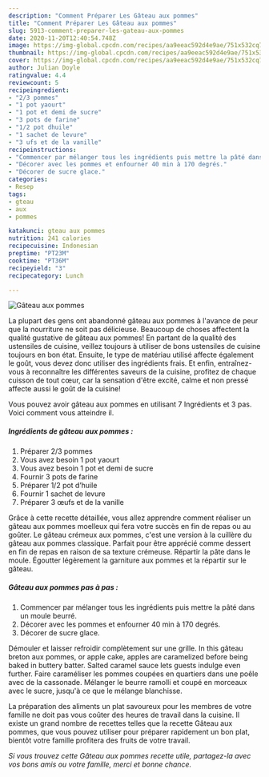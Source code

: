 ```yaml
---
description: "Comment Préparer Les Gâteau aux pommes"
title: "Comment Préparer Les Gâteau aux pommes"
slug: 5913-comment-preparer-les-gateau-aux-pommes
date: 2020-11-20T12:40:54.748Z
image: https://img-global.cpcdn.com/recipes/aa9eeac592d4e9ae/751x532cq70/gateau-aux-pommes-photo-principale-de-la-recette.jpg
thumbnail: https://img-global.cpcdn.com/recipes/aa9eeac592d4e9ae/751x532cq70/gateau-aux-pommes-photo-principale-de-la-recette.jpg
cover: https://img-global.cpcdn.com/recipes/aa9eeac592d4e9ae/751x532cq70/gateau-aux-pommes-photo-principale-de-la-recette.jpg
author: Julian Doyle
ratingvalue: 4.4
reviewcount: 5
recipeingredient:
- "2/3 pommes"
- "1 pot yaourt"
- "1 pot et demi de sucre"
- "3 pots de farine"
- "1/2 pot dhuile"
- "1 sachet de levure"
- "3 ufs et de la vanille"
recipeinstructions:
- "Commencer par mélanger tous les ingrédients puis mettre la pâté dans un moule beurré."
- "Décorer avec les pommes et enfourner 40 min à 170 degrés."
- "Décorer de sucre glace."
categories:
- Resep
tags:
- gteau
- aux
- pommes

katakunci: gteau aux pommes 
nutrition: 241 calories
recipecuisine: Indonesian
preptime: "PT23M"
cooktime: "PT36M"
recipeyield: "3"
recipecategory: Lunch

---
```



![Gâteau aux pommes](https://img-global.cpcdn.com/recipes/aa9eeac592d4e9ae/751x532cq70/gateau-aux-pommes-photo-principale-de-la-recette.jpg)

La plupart des gens ont abandonné gâteau aux pommes à l'avance de peur que la nourriture ne soit pas délicieuse. Beaucoup de choses affectent la qualité gustative de gâteau aux pommes! En partant de la qualité des ustensiles de cuisine, veillez toujours à utiliser de bons ustensiles de cuisine toujours en bon état. Ensuite, le type de matériau utilisé affecte également le goût, vous devez donc utiliser des ingrédients frais. Et enfin, entraînez-vous à reconnaître les différentes saveurs de la cuisine, profitez de chaque cuisson de tout cœur, car la sensation d'être excité, calme et non pressé affecte aussi le goût de la cuisine!

<!--inarticleads1-->

Vous pouvez avoir gâteau aux pommes en utilisant 7 Ingrédients et 3 pas. Voici comment vous atteindre il.

##### Ingrédients de gâteau aux pommes :

1. Préparer 2/3 pommes
1. Vous avez besoin 1 pot yaourt
1. Vous avez besoin 1 pot et demi de sucre
1. Fournir 3 pots de farine
1. Préparer 1/2 pot d’huile
1. Fournir 1 sachet de levure
1. Préparer 3 œufs et de la vanille


Grâce à cette recette détaillée, vous allez apprendre comment réaliser un gâteau aux pommes moelleux qui fera votre succès en fin de repas ou au goûter. Le gâteau crémeux aux pommes, c&#39;est une version à la cuillère du gâteau aux pommes classique. Parfait pour être apprécié comme dessert en fin de repas en raison de sa texture crémeuse. Répartir la pâte dans le moule. Égoutter légèrement la garniture aux pommes et la répartir sur le gâteau. 

<!--inarticleads2-->

##### Gâteau aux pommes pas à pas :

1. Commencer par mélanger tous les ingrédients puis mettre la pâté dans un moule beurré.
1. Décorer avec les pommes et enfourner 40 min à 170 degrés.
1. Décorer de sucre glace.


Démouler et laisser refroidir complètement sur une grille. In this gâteau breton aux pommes, or apple cake, apples are caramelized before being baked in buttery batter. Salted caramel sauce lets guests indulge even further. Faire caraméliser les pommes coupées en quartiers dans une poêle avec de la cassonade. Mélanger le beurre ramolli et coupé en morceaux avec le sucre, jusqu&#39;à ce que le mélange blanchisse. 

<!--inarticleads1-->

<p>
La préparation des aliments un plat savoureux pour les membres de votre famille ne doit pas vous coûter des heures de travail dans la cuisine. Il existe un grand nombre de recettes telles que la recette Gâteau aux pommes, que vous pouvez utiliser pour préparer rapidement un bon plat, bientôt votre famille profitera des fruits de votre travail.
</p>

<p>
<i>Si vous trouvez cette Gâteau aux pommes recette utile, partagez-la avec vos bons amis ou votre famille, merci et bonne chance.</i>
</p>
